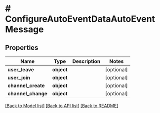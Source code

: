 # # ConfigureAutoEventDataAutoEventMessage

## Properties

Name | Type | Description | Notes
------------ | ------------- | ------------- | -------------
**user_leave** | **object** |  | [optional]
**user_join** | **object** |  | [optional]
**channel_create** | **object** |  | [optional]
**channel_change** | **object** |  | [optional]

[[Back to Model list]](../../README.md#models) [[Back to API list]](../../README.md#endpoints) [[Back to README]](../../README.md)
